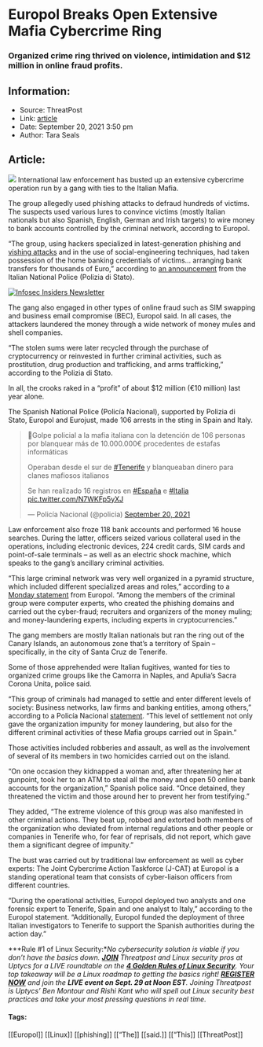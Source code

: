 # Europol Breaks Open Extensive Mafia Cybercrime Ring
### Organized crime ring thrived on violence, intimidation and $12 million in online fraud profits.

## Information:
+ Source: ThreatPost
+ Link: [article](https://kasperskycontenthub.com/threatpost-global/?p=174838)
+ Date: September 20, 2021  3:50 pm
+ Author: Tara Seals


## Article:
![](https://media.threatpost.com/wp-content/uploads/sites/103/2021/09/20153034/tenerife-e1632166268170.jpg)
International law enforcement has busted up an extensive cybercrime operation run by a gang with ties to the Italian Mafia.


The group allegedly used phishing attacks to defraud hundreds of victims. The suspects used various lures to convince victims (mostly Italian nationals but also Spanish, English, German and Irish targets) to wire money to bank accounts controlled by the criminal network, according to Europol.


“The group, using hackers specialized in latest-generation phishing and [vishing attacks](https://threatpost.com/geek-squad-vishing-bypasses-email-security/167014/) and in the use of social-engineering techniques, had taken possession of the home banking credentials of victims… arranging bank transfers for thousands of Euro,” according to [an announcement](https://www.poliziadistato.it/articolo/13614847bf29a37759385024) from the Italian National Police (Polizia di Stato).


[![Infosec Insiders Newsletter](https://media.threatpost.com/wp-content/uploads/sites/103/2021/07/10165815/infosec_insiders_in_article_promo.png)](https://threatpost.com/infosec-insider-subscription-page/?utm_source=ART&utm_medium=ART&utm_campaign=InfosecInsiders_Newsletter_Promo/)


The gang also engaged in other types of online fraud such as SIM swapping and business email compromise (BEC), Europol said. In all cases, the attackers laundered the money through a wide network of money mules and shell companies.


“The stolen sums were later recycled through the purchase of cryptocurrency or reinvested in further criminal activities, such as prostitution, drug production and trafficking, and arms trafficking,” according to the Polizia di Stato.


In all, the crooks raked in a “profit” of about $12 million (€10 million) last year alone.


The Spanish National Police (Policía Nacional), supported by Polizia di Stato, Europol and Eurojust, made 106 arrests in the sting in Spain and Italy.



> 
> 🚩Golpe policial a la mafia italiana con la detención de 106 personas por blanquear más de 10.000.000€ procedentes de estafas informáticas
> 
> 
> Operaban desde el sur de [#Tenerife](https://twitter.com/hashtag/Tenerife?src=hash&ref_src=twsrc%5Etfw) y blanqueaban dinero para clanes mafiosos italianos
> 
> 
> Se han realizado 16 registros en [#España](https://twitter.com/hashtag/Espa%C3%B1a?src=hash&ref_src=twsrc%5Etfw) e [#Italia](https://twitter.com/hashtag/Italia?src=hash&ref_src=twsrc%5Etfw) [pic.twitter.com/N7WKFp5yXJ](https://t.co/N7WKFp5yXJ)
> 
> 
> — Policía Nacional (@policia) [September 20, 2021](https://twitter.com/policia/status/1439871199794827266?ref_src=twsrc%5Etfw)
> 
> 



Law enforcement also froze 118 bank accounts and performed 16 house searches. During the latter, officers seized various collateral used in the operations, including electronic devices, 224 credit cards, SIM cards and point-of-sale terminals – as well as an electric shock machine, which speaks to the gang’s ancillary criminal activities.


“This large criminal network was very well organized in a pyramid structure, which included different specialized areas and roles,” according to a [Monday statement](https://www.europol.europa.eu/newsroom/news/106-arrested-in-sting-against-online-fraudsters) from Europol. “Among the members of the criminal group were computer experts, who created the phishing domains and carried out the cyber-fraud; recruiters and organizers of the money muling; and money-laundering experts, including experts in cryptocurrencies.”


The gang members are mostly Italian nationals but ran the ring out of the Canary Islands, an autonomous zone that’s a territory of Spain – specifically, in the city of Santa Cruz de Tenerife.


Some of those apprehended were Italian fugitives, wanted for ties to organized crime groups like the Camorra in Naples, and Apulia’s Sacra Corona Unita, police said.


“This group of criminals had managed to settle and enter different levels of society: Business networks, law firms and banking entities, among others,” according to a Policía Nacional [statement](https://www.policia.es/_es/comunicacion_prensa_detalle.php?ID=9841). “This level of settlement not only gave the organization impunity for money laundering, but also for the different criminal activities of these Mafia groups carried out in Spain.”


Those activities included robberies and assault, as well as the involvement of several of its members in two homicides carried out on the island.


“On one occasion they kidnapped a woman and, after threatening her at gunpoint, took her to an ATM to steal all the money and open 50 online bank accounts for the organization,” Spanish police said. “Once detained, they threatened the victim and those around her to prevent her from testifying.”


They added, “The extreme violence of this group was also manifested in other criminal actions. They beat up, robbed and extorted both members of the organization who deviated from internal regulations and other people or companies in Tenerife who, for fear of reprisals, did not report, which gave them a significant degree of impunity.”


The bust was carried out by traditional law enforcement as well as cyber experts: The Joint Cybercrime Action Taskforce (J-CAT) at Europol is a standing operational team that consists of cyber-liaison officers from different countries.


“During the operational activities, Europol deployed two analysts and one forensic expert to Tenerife, Spain and one analyst to Italy,” according to the Europol statement. “Additionally, Europol funded the deployment of three Italian investigators to Tenerife to support the Spanish authorities during the action day.”


***Rule #1 of Linux Security:**No cybersecurity solution is viable if you don’t have the basics down. [**JOIN**](https://threatpost.com/webinars/4-golden-rules-linux-security/?utm_source=ART&utm_medium=ART&utm_campaign=September_Uptycs_Webinar) Threatpost and Linux security pros at Uptycs for a LIVE roundtable on the [**4 Golden Rules of Linux Security**](https://threatpost.com/webinars/4-golden-rules-linux-security/?utm_source=ART&utm_medium=ART&utm_campaign=September_Uptycs_Webinar). Your top takeaway will be a Linux roadmap to getting the basics right! [**REGISTER NOW**](https://threatpost.com/webinars/4-golden-rules-linux-security/?utm_source=ART&utm_medium=ART&utm_campaign=September_Uptycs_Webinar) and join the **LIVE event on Sept. 29 at Noon EST**. Joining Threatpost is Uptycs’ Ben Montour and Rishi Kant who will spell out Linux security best practices and take your most pressing questions in real time.*




#### Tags:
[[Europol]] [[Linux]] [[phishing]] [[“The]] [[said.]] [[“This]] [[ThreatPost]]
